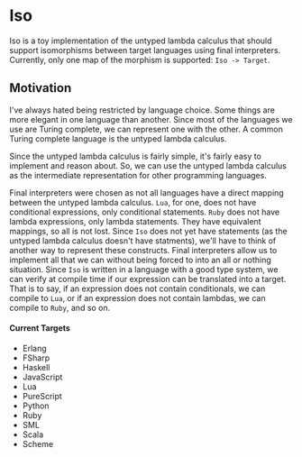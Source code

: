 # Iso

Iso is a toy implementation of the untyped lambda calculus that should support isomorphisms between target languages using final interpreters.
Currently, only one map of the morphism is supported: `Iso -> Target`.

## Motivation

I've always hated being restricted by language choice.
Some things are more elegant in one language than another.
Since most of the languages we use are Turing complete, we can represent one with the other.
A common Turing complete language is the untyped lambda calculus.

Since the untyped lambda calculus is fairly simple, it's fairly easy to implement and reason about.
So, we can use the untyped lambda calculus as the intermediate representation for other programming languages.

Final interpreters were chosen as not all languages have a direct mapping between the untyped lambda calculus.
`Lua`, for one, does not have conditional expressions, only conditional statements.
`Ruby` does not have lambda expressions, only lambda statements.
They have equivalent mappings, so all is not lost.
Since `Iso` does not yet have statements (as the untyped lambda calculus doesn't have statments),
we'll have to think of another way to represent these constructs.
Final interpreters allow us to implement all that we can without being forced to into an all or nothing situation.
Since `Iso` is written in a language with a good type system, 
we can verify at compile time if our expression can be translated into a target.
That is to say, if an expression does not contain conditionals, 
we can compile to `Lua`, or if an expression does not contain lambdas, 
we can compile to `Ruby`, and so on.

#### Current Targets

* Erlang
* FSharp
* Haskell
* JavaScript
* Lua
* PureScript
* Python
* Ruby
* SML
* Scala
* Scheme
